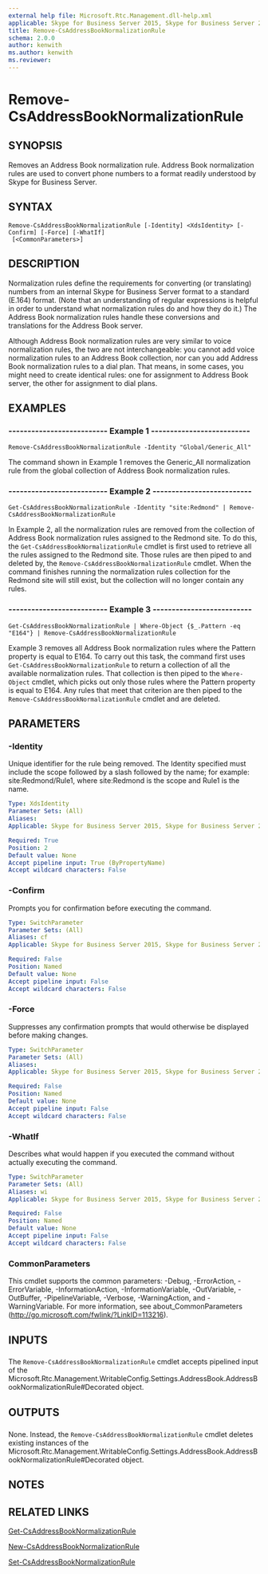 ```yaml
---
external help file: Microsoft.Rtc.Management.dll-help.xml
applicable: Skype for Business Server 2015, Skype for Business Server 2019
title: Remove-CsAddressBookNormalizationRule
schema: 2.0.0
author: kenwith
ms.author: kenwith
ms.reviewer:
---
```


# Remove-CsAddressBookNormalizationRule

## SYNOPSIS
Removes an Address Book normalization rule.
Address Book normalization rules are used to convert phone numbers to a format readily understood by Skype for Business Server.

## SYNTAX

```
Remove-CsAddressBookNormalizationRule [-Identity] <XdsIdentity> [-Confirm] [-Force] [-WhatIf]
 [<CommonParameters>]
```

## DESCRIPTION
Normalization rules define the requirements for converting (or translating) numbers from an internal Skype for Business Server format to a standard (E.164) format.
(Note that an understanding of regular expressions is helpful in order to understand what normalization rules do and how they do it.) The Address Book normalization rules handle these conversions and translations for the Address Book server.

Although Address Book normalization rules are very similar to voice normalization rules, the two are not interchangeable: you cannot add voice normalization rules to an Address Book collection, nor can you add Address Book normalization rules to a dial plan.
That means, in some cases, you might need to create identical rules: one for assignment to Address Book server, the other for assignment to dial plans.

## EXAMPLES

### -------------------------- Example 1 --------------------------
```
Remove-CsAddressBookNormalizationRule -Identity "Global/Generic_All"
```

The command shown in Example 1 removes the Generic_All normalization rule from the global collection of Address Book normalization rules.


### -------------------------- Example 2 --------------------------
```
Get-CsAddressBookNormalizationRule -Identity "site:Redmond" | Remove-CsAddressBookNormalizationRule
```

In Example 2, all the normalization rules are removed from the collection of Address Book normalization rules assigned to the Redmond site.
To do this, the `Get-CsAddressBookNormalizationRule` cmdlet is first used to retrieve all the rules assigned to the Redmond site.
Those rules are then piped to and deleted by, the `Remove-CsAddressBookNormalizationRule` cmdlet.
When the command finishes running the normalization rules collection for the Redmond site will still exist, but the collection will no longer contain any rules.


### -------------------------- Example 3 --------------------------
```
Get-CsAddressBookNormalizationRule | Where-Object {$_.Pattern -eq "E164"} | Remove-CsAddressBookNormalizationRule
```

Example 3 removes all Address Book normalization rules where the Pattern property is equal to E164.
To carry out this task, the command first uses `Get-CsAddressBookNormalizationRule` to return a collection of all the available normalization rules.
That collection is then piped to the `Where-Object` cmdlet, which picks out only those rules where the Pattern property is equal to E164.
Any rules that meet that criterion are then piped to the `Remove-CsAddressBookNormalizationRule` cmdlet and are deleted.


## PARAMETERS

### -Identity
Unique identifier for the rule being removed.
The Identity specified must include the scope followed by a slash followed by the name; for example: site:Redmond/Rule1, where site:Redmond is the scope and Rule1 is the name.

```yaml
Type: XdsIdentity
Parameter Sets: (All)
Aliases: 
Applicable: Skype for Business Server 2015, Skype for Business Server 2019

Required: True
Position: 2
Default value: None
Accept pipeline input: True (ByPropertyName)
Accept wildcard characters: False
```

### -Confirm
Prompts you for confirmation before executing the command.

```yaml
Type: SwitchParameter
Parameter Sets: (All)
Aliases: cf
Applicable: Skype for Business Server 2015, Skype for Business Server 2019

Required: False
Position: Named
Default value: None
Accept pipeline input: False
Accept wildcard characters: False
```

### -Force
Suppresses any confirmation prompts that would otherwise be displayed before making changes.

```yaml
Type: SwitchParameter
Parameter Sets: (All)
Aliases: 
Applicable: Skype for Business Server 2015, Skype for Business Server 2019

Required: False
Position: Named
Default value: None
Accept pipeline input: False
Accept wildcard characters: False
```

### -WhatIf
Describes what would happen if you executed the command without actually executing the command.

```yaml
Type: SwitchParameter
Parameter Sets: (All)
Aliases: wi
Applicable: Skype for Business Server 2015, Skype for Business Server 2019

Required: False
Position: Named
Default value: None
Accept pipeline input: False
Accept wildcard characters: False
```

### CommonParameters
This cmdlet supports the common parameters: -Debug, -ErrorAction, -ErrorVariable, -InformationAction, -InformationVariable, -OutVariable, -OutBuffer, -PipelineVariable, -Verbose, -WarningAction, and -WarningVariable. For more information, see about_CommonParameters (http://go.microsoft.com/fwlink/?LinkID=113216).

## INPUTS

###  
The `Remove-CsAddressBookNormalizationRule` cmdlet accepts pipelined input of the Microsoft.Rtc.Management.WritableConfig.Settings.AddressBook.AddressBookNormalizationRule#Decorated object.

## OUTPUTS

###  
None.
Instead, the `Remove-CsAddressBookNormalizationRule` cmdlet deletes existing instances of the Microsoft.Rtc.Management.WritableConfig.Settings.AddressBook.AddressBookNormalizationRule#Decorated object.

## NOTES

## RELATED LINKS

[Get-CsAddressBookNormalizationRule](Get-CsAddressBookNormalizationRule.md)

[New-CsAddressBookNormalizationRule](New-CsAddressBookNormalizationRule.md)

[Set-CsAddressBookNormalizationRule](Set-CsAddressBookNormalizationRule.md)

